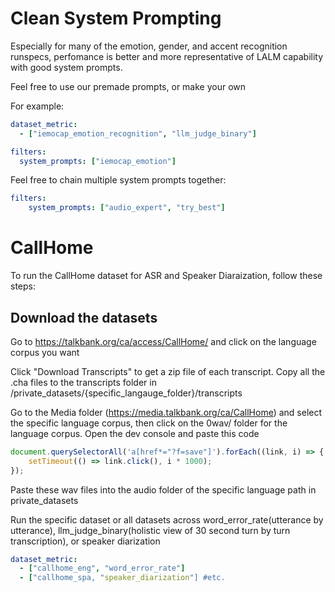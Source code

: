 # Clean System Prompting

Especially for many of the emotion, gender, and accent recognition runspecs, perfomance is better and more representative of LALM capability with good system prompts.

Feel free to use our premade prompts, or make your own

For example:

```yaml
dataset_metric: 
  - ["iemocap_emotion_recognition", "llm_judge_binary"]

filters:
  system_prompts: ["iemocap_emotion"] 
```

Feel free to chain multiple system prompts together:

```yaml
filters:
    system_prompts: ["audio_expert", "try_best"]
```


# CallHome

To run the CallHome dataset for ASR and Speaker Diaraization, follow these steps:

## Download the datasets

Go to https://talkbank.org/ca/access/CallHome/ and click on the language corpus you want

Click "Download Transcripts" to get a zip file of each transcript. Copy all the .cha files to the transcripts folder in /private_datasets/{specific_langauge_folder}/transcripts

Go to the Media folder (https://media.talkbank.org/ca/CallHome) and select the specific language corpus, then click on the 0wav/ folder for the language corpus. 
Open the dev console and paste this code

```javascript
document.querySelectorAll('a[href*="?f=save"]').forEach((link, i) => {
    setTimeout(() => link.click(), i * 1000);
});
```

Paste these wav files into the audio folder of the specific language path in private_datasets

Run the specific dataset or all datasets across word_error_rate(utterance by utterance), llm_judge_binary(holistic view of 30 second turn by turn transcription), or speaker diarization

```yaml
dataset_metric:
  - ["callhome_eng", "word_error_rate"]
  - ["callhome_spa, "speaker_diarization"] #etc.